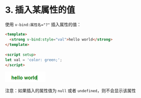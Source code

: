 # 3. 插入某属性的值

使用 `v-bind:属性名="?"` 插入属性的值：

```html
<template>
  <strong v-bind:style="val">hello world</strong>
</template>

<script setup>
let val = 'color: green;';
</script>
```

![图 0](../images/bdd12ac51bcfa85c1549084f991a4973323e271e842352bada794daba913722b.png)  

注意：如果插入的属性值为 `null` 或者 `undefined`，则不会显示该属性